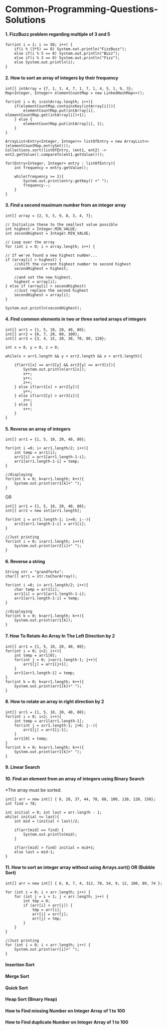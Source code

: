 # Common-Programming-Questions-Solutions


#### 1. FizzBuzz problem regarding multiple of 3 and 5

```
for(int i = 1; i <= 50; i++) {
    if(i % (3*5) == 0) System.out.println("FizzBuzz");
    else if(i % 5 == 0) System.out.println("Buzz");
    else if(i % 3 == 0) System.out.println("Fizz");
    else System.out.println(i);
} 
```

#### 2. How to sort an array of integers by their frequency

```
int[] intArray = {7, 1, 3, 4, 7, 1, 7, 1, 4, 5, 1, 9, 3};
Map<Integer, Integer> elementCountMap = new LinkedHashMap<>();

for(int i = 0; i<intArray.length; i++){
    if(elementCountMap.containsKey(intArray[i])){
        elementCountMap.put(intArray[i], elementCountMap.get(intArray[i])+1);
    } else {
        elementCountMap.put(intArray[i], 1);
    }
}

ArrayList<Entry<Integer, Integer>> listOfEntry = new ArrayList<>(elementCountMap.entrySet());
Collections.sort(listOfEntry, (ent1, ent2) -> ent2.getValue().compareTo(ent1.getValue()));

for(Entry<Integer, Integer> entry : listOfEntry){
    int frequency = entry.getValue();

    while(frequency >= 1){
        System.out.print(entry.getKey() +" ");
        frequency--;
    }
}
```

#### 3. Find a second maximum number from an integer array

```
int[] array = {2, 5, 5, 9, 8, 3, 4, 7};

// Initialize these to the smallest value possible
int highest = Integer.MIN_VALUE;
int secondHighest = Integer.MIN_VALUE;

// Loop over the array
for (int i = 0; i < array.length; i++) {

// If we've found a new highest number...
if (array[i] > highest) {
    //shift the current highest number to second highest
    secondHighest = highest;

    //and set the new highest.
    highest = array[i];
} else if (array[i] > secondHighest)
    //Just replace the second highest
    secondHighest = array[i];
}

System.out.println(secondHighest);
```

#### 4. Find common elements in two or three sorted arrays of integers

```
int[] arr1 = {1, 5, 10, 20, 40, 80};
int[] arr2 = {6, 7, 20, 80, 100};
int[] arr3 = {3, 4, 15, 20, 30, 70, 80, 120};

int x = 0, y = 0, z = 0;

while(x < arr1.length && y < arr2.length && x < arr3.length){

    if(arr1[x] == arr2[y] && arr2[y] == arr3[z]){
        System.out.println(arr1[x]);
        x++;
        y++;
        z++;
    } else if(arr1[x] > arr2[y]){
        y++;
    } else if(arr2[y] > arr3[z]){
        z++;
    } else {
        x++;
    }
}
```

#### 5. Reverse an array of integers

```
int[] arr1 = {1, 5, 10, 20, 40, 80};
        
for(int i =0; i< arr1.length/2; i++){
    int temp = arr1[i];
    arr1[i] = arr1[arr1.length-1-i];
    arr1[arr1.length-1-i] = temp;
}

//displaying
for(int k = 0; k<arr1.length; k++){
    System.out.print(arr1[k]+" ");
}
```

OR

```
int[] arr1 = {1, 5, 10, 20, 40, 80};
int[] arr2 = new int[arr1.length];

for(int i = arr1.length-1; i>=0; i--){
    arr2[arr1.length-1-i] = arr1[i];
}

//Just printing
for(int i = 0; i<arr1.length; i++){
    System.out.print(arr2[i]+" ");
}
```

#### 6. Reverse a string

```
String str = "grandforks";
char[] arr1 = str.toCharArray();

for(int i =0; i< arr1.length/2; i++){
    char temp = arr1[i];
    arr1[i] = arr1[arr1.length-1-i];
    arr1[arr1.length-1-i] = temp;
}

//displaying
for(int k = 0; k<arr1.length; k++){
    System.out.print(arr1[k]);
}
```

#### 7. How To Rotate An Array In The Left Direction by 2

```
int[] arr1 = {1, 5, 10, 20, 40, 80};
for(int i = 0; i<2; i++){
    int temp = arr1[0];
    for(int j = 0; j<arr1.length-1; j++){
        arr1[j] = arr1[j+1];
    }
    arr1[arr1.length-1] = temp;
}
for(int k = 0; k<arr1.length; k++){
    System.out.print(arr1[k]+" ");
}
```

#### 8. How to rotate an array in right direction by 2

```
int[] arr1 = {1, 5, 10, 20, 40, 80};
for(int i = 0; i<2; i++){
    int temp = arr1[arr1.length-1];
    for(int j = arr1.length-1; j>0; j--){
        arr1[j] = arr1[j-1];
    }
    arr1[0] = temp;
}
for(int k = 0; k<arr1.length; k++){
    System.out.print(arr1[k]+" ");
}
```

#### 9. Linear Search

#### 10. Find an element from an array of integers using Binary Search

*The array must be sorted.

```
int[] arr = new int[] { 6, 28, 37, 44, 78, 88, 100, 110, 120, 150};
int find = 78;

int initial = 0; int last = arr.length - 1;
while( initial <= last){
    int mid = (initial + last)/2;

    if(arr[mid] == find) {
        System.out.println(mid);
    }

    if(arr[mid] > find) initial = mid+1;
    else last = mid-1; 
}
```

#### 11. How to sort an integer array without using Arrays.sort() OR (Bubble Sort)

```
int[] arr = new int[] { 6, 8, 7, 4, 312, 78, 54, 9, 12, 100, 89, 74 };

for (int i = 0; i < arr.length; i++) {
    for (int j = i + 1; j < arr.length; j++) {
        int tmp = 0;
        if (arr[i] > arr[j]) {
            tmp = arr[i];
            arr[i] = arr[j];
            arr[j] = tmp;
        }
    }
}

//Just printing
for (int i = 0; i < arr.length; i++) {
    System.out.print(arr[i]+" ");
}
```

#### Insertion Sort

#### Merge Sort

#### Quick Sort

#### Heap Sort (Binary Heap)

#### How to Find missing Number on Integer Array of 1 to 100

#### How to Find duplicate Number on Integer Array of 1 to 100

